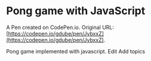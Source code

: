 # Pong game with JavaScript

A Pen created on CodePen.io. Original URL: [https://codepen.io/gdube/pen/JybxxZ](https://codepen.io/gdube/pen/JybxxZ).

Pong game implemented with javascript. Edit
Add topics